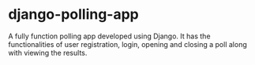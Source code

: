 # django-polling-app
A fully function polling app developed using Django. It has the functionalities of user registration, login, opening and closing a poll along with viewing the results.
